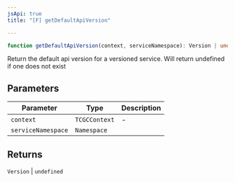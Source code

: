 ```yaml
---
jsApi: true
title: "[F] getDefaultApiVersion"

---
```

```ts
function getDefaultApiVersion(context, serviceNamespace): Version | undefined
```

Return the default api version for a versioned service. Will return undefined if one does not exist

## Parameters

| Parameter | Type | Description |
| ------ | ------ | ------ |
| `context` | `TCGCContext` | - |
| `serviceNamespace` | `Namespace` |  |

## Returns

`Version` \| `undefined`
